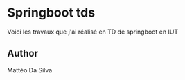 # Springboot tds

Voici les travaux que j'ai réalisé en TD de springboot en IUT


## Author

Mattéo Da Silva


